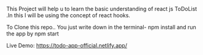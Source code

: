 This Project will help u to learn the basic understanding of react js ToDoList .In this I will be using the
concept of react hooks.

To Clone this repo.. You just write down in the terminal-
npm install
and run the app by
npm start

Live Demo: https://todo-app-official.netlify.app/

